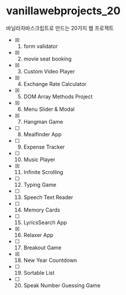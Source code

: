 # vanillawebprojects_20

바닐라자바스크립트로 만드는 20가지 웹 프로젝트

- [x] 1. form validator
- [x] 2. movie seat booking
- [x] 3. Custom Video Player
- [x] 4. Exchange Rate Calculator
- [x] 5. DOM Array Methods Project
- [x] 6. Menu Slider & Modal
- [x] 7. Hangman Game
- [ ] 8. Mealfinder App
- [ ] 9. Expense Tracker
- [ ] 10. Music Player
- [x] 11. Infinite Scrolling
- [ ] 12. Typing Game
- [ ] 13. Speech Text Reader
- [ ] 14. Memory Cards
- [ ] 15. LyricsSearch App
- [x] 16. Relaxer App
- [ ] 17. Breakout Game
- [x] 18. New Year Countdown
- [ ] 19. Sortable List
- [ ] 20. Speak Number Guessing Game
